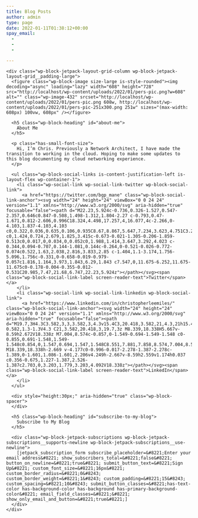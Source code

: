 ```yaml
---
title: Blog Posts
author: admin
type: page
date: 2022-01-11T01:38:12+00:00
spay_email:
  - 
  - 
  - 

---
```

<div class="wp-block-group alignfull has-background-background-color has-background is-layout-flow">
  <div class="wp-block-jetpack-layout-grid alignfull column1-desktop-grid__span-9 column1-desktop-grid__row-1 column2-desktop-grid__span-3 column2-desktop-grid__start-10 column2-desktop-grid__row-1 column1-tablet-grid__span-5 column1-tablet-grid__row-1 column2-tablet-grid__span-3 column2-tablet-grid__start-6 column2-tablet-grid__row-1 column1-mobile-grid__span-4 column1-mobile-grid__row-1 column2-mobile-grid__span-4 column2-mobile-grid__row-2">
    <div class="wp-block-jetpack-layout-grid-column wp-block-jetpack-layout-grid__padding-large">
    </div>
    
    <div class="wp-block-jetpack-layout-grid-column wp-block-jetpack-layout-grid__padding-large">
      <figure class="wp-block-image size-large is-style-rounded"><img decoding="async" loading="lazy" width="608" height="728" src="http://localhost/wp-content/uploads/2022/01/pers-pic.png?w=608" alt="" class="wp-image-432" srcset="http://localhost/wp-content/uploads/2022/01/pers-pic.png 608w, http://localhost/wp-content/uploads/2022/01/pers-pic-251x300.png 251w" sizes="(max-width: 608px) 100vw, 608px" /></figure> 
      
      <h5 class="wp-block-heading" id="about-me">
        About Me
      </h5>
      
      <p class="has-small-font-size">
        Hi, I’m Chris. Previously a Network Architect, I have made the transition to working in the cloud. Hoping to make some updates to this blog documenting my cloud networking experience.
      </p>
      
      <ul class="wp-block-social-links is-content-justification-left is-layout-flex wp-container-1">
        <li class="wp-social-link wp-social-link-twitter wp-block-social-link">
          <a href="https://twitter.com/bgp_mane" class="wp-block-social-link-anchor"><svg width="24" height="24" viewBox="0 0 24 24" version="1.1" xmlns="http://www.w3.org/2000/svg" aria-hidden="true" focusable="false"><path d="M22.23,5.924c-0.736,0.326-1.527,0.547-2.357,0.646c0.847-0.508,1.498-1.312,1.804-2.27 c-0.793,0.47-1.671,0.812-2.606,0.996C18.324,4.498,17.257,4,16.077,4c-2.266,0-4.103,1.837-4.103,4.103 c0,0.322,0.036,0.635,0.106,0.935C8.67,8.867,5.647,7.234,3.623,4.751C3.27,5.357,3.067,6.062,3.067,6.814 c0,1.424,0.724,2.679,1.825,3.415c-0.673-0.021-1.305-0.206-1.859-0.513c0,0.017,0,0.034,0,0.052c0,1.988,1.414,3.647,3.292,4.023 c-0.344,0.094-0.707,0.144-1.081,0.144c-0.264,0-0.521-0.026-0.772-0.074c0.522,1.63,2.038,2.816,3.833,2.85 c-1.404,1.1-3.174,1.756-5.096,1.756c-0.331,0-0.658-0.019-0.979-0.057c1.816,1.164,3.973,1.843,6.29,1.843 c7.547,0,11.675-6.252,11.675-11.675c0-0.178-0.004-0.355-0.012-0.531C20.985,7.47,21.68,6.747,22.23,5.924z"></path></svg><span class="wp-block-social-link-label screen-reader-text">Twitter</span></a>
        </li>
        <li class="wp-social-link wp-social-link-linkedin wp-block-social-link">
          <a href="https://www.linkedin.com/in/christopherleemiles/" class="wp-block-social-link-anchor"><svg width="24" height="24" viewBox="0 0 24 24" version="1.1" xmlns="http://www.w3.org/2000/svg" aria-hidden="true" focusable="false"><path d="M19.7,3H4.3C3.582,3,3,3.582,3,4.3v15.4C3,20.418,3.582,21,4.3,21h15.4c0.718,0,1.3-0.582,1.3-1.3V4.3 C21,3.582,20.418,3,19.7,3z M8.339,18.338H5.667v-8.59h2.672V18.338z M7.004,8.574c-0.857,0-1.549-0.694-1.549-1.548 c0-0.855,0.691-1.548,1.549-1.548c0.854,0,1.547,0.694,1.547,1.548C8.551,7.881,7.858,8.574,7.004,8.574z M18.339,18.338h-2.669 v-4.177c0-0.996-0.017-2.278-1.387-2.278c-1.389,0-1.601,1.086-1.601,2.206v4.249h-2.667v-8.59h2.559v1.174h0.037 c0.356-0.675,1.227-1.387,2.526-1.387c2.703,0,3.203,1.779,3.203,4.092V18.338z"></path></svg><span class="wp-block-social-link-label screen-reader-text">LinkedIn</span></a>
        </li>
      </ul>
      
      <div style="height:30px;" aria-hidden="true" class="wp-block-spacer">
      </div>
      
      <h5 class="wp-block-heading" id="subscribe-to-my-blog">
        Subscribe to My Blog
      </h5>
      
      <div class="wp-block-jetpack-subscriptions wp-block-jetpack-subscriptions__supports-newline wp-block-jetpack-subscriptions__use-newline">
        [jetpack_subscription_form subscribe_placeholder=&#8221;Enter your email address&#8221; show_subscribers_total=&#8221;false&#8221; button_on_newline=&#8221;true&#8221; submit_button_text=&#8221;Sign Up&#8221; custom_font_size=&#8221;16px&#8221; custom_border_radius=&#8221;0&#8243; custom_border_weight=&#8221;1&#8243; custom_padding=&#8221;15&#8243; custom_spacing=&#8221;10&#8243; submit_button_classes=&#8221;has-text-color has-background-color has-background has-primary-background-color&#8221; email_field_classes=&#8221;&#8221; show_only_email_and_button=&#8221;true&#8221;]
      </div>
    </div>
  </div>
</div>